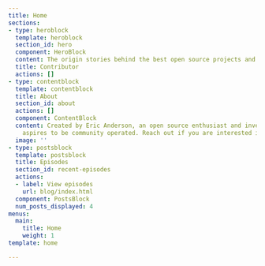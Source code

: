 ```yaml
---
title: Home
sections:
- type: heroblock
  template: heroblock
  section_id: hero
  component: HeroBlock
  content: The origin stories behind the best open source projects and communities.
  title: Contributor
  actions: []
- type: contentblock
  template: contentblock
  title: About
  section_id: about
  actions: []
  component: ContentBlock
  content: Created by Eric Anderson, an open source enthusiast and investor, Contributor
    aspires to be community operated. Reach out if you are interested in helping.
  image: ''
- type: postsblock
  template: postsblock
  title: Episodes
  section_id: recent-episodes
  actions:
  - label: View episodes
    url: blog/index.html
  component: PostsBlock
  num_posts_displayed: 4
menus:
  main:
    title: Home
    weight: 1
template: home

---
```

